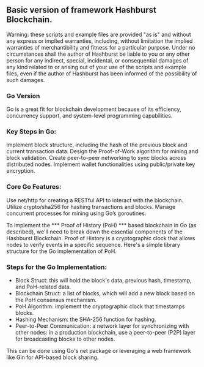 ## Basic version of framework Hashburst Blockchain.

Warning: these scripts and example files are provided "as is" and without any express or implied warranties, including, without limitation the implied warranties of merchantibility and fitness for a particular purpose.
Under no circumstances shall the author of Hashburst be liable to you or any other person for any indirect, special, incidental, or consequential damages of any kind related to or arising out of your use of the scripts and example files, even if the author of Hashburst has been informed of the possibility of such damages.

### Go Version

Go is a great fit for blockchain development because of its efficiency, concurrency support, and system-level programming capabilities.

### Key Steps in Go:

Implement block structure, including the hash of the previous block and current transaction data.
Design the Proof-of-Work algorithm for mining and block validation.
Create peer-to-peer networking to sync blocks across distributed nodes.
Implement wallet functionalities using public/private key encryption.

### Core Go Features:

Use net/http for creating a RESTful API to interact with the blockchain.
Utilize crypto/sha256 for hashing transactions and blocks.
Manage concurrent processes for mining using Go’s goroutines.

To implement the *** Proof of History (PoH) *** based blockchain in Go (as described), we'll need to break down the essential components of the Hashburst Blockchain. 
Proof of History is a cryptographic clock that allows nodes to verify events in a specific sequence. 
Here's a simple library structure for the Go implementation of PoH.

### Steps for the Go Implementation:

- Block Struct: this will hold the block's data, previous hash, timestamp, and PoH-related data.
- Blockchain Struct: a list of blocks, which will add a new block based on the PoH consensus mechanism.
- PoH Algorithm: implement the cryptographic clock that timestamps blocks.
- Hashing Mechanism: the SHA-256 function for hashing.
- Peer-to-Peer Communication: a network layer for synchronizing with other nodes: in a production blockchain, use a peer-to-peer (P2P) layer for broadcasting blocks to other nodes.

This can be done using Go's net package or leveraging a web framework like Gin for API-based block sharing.

